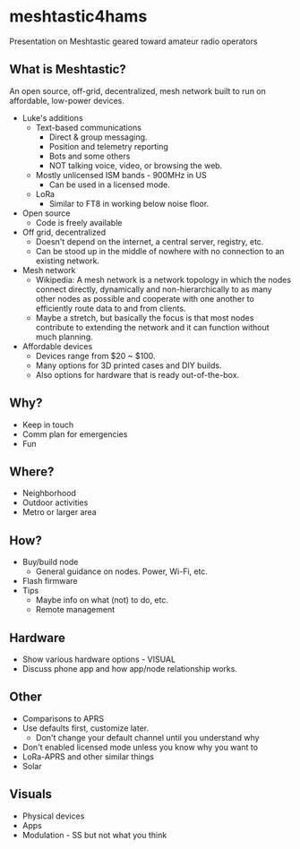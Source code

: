 # meshtastic4hams
Presentation on Meshtastic geared toward amateur radio operators

## What is Meshtastic?
An open source, off-grid, decentralized, mesh network built to run on affordable, low-power devices.

* Luke's additions
    * Text-based communications
        * Direct & group messaging.
        * Position and telemetry reporting
        * Bots and some others
        * NOT talking voice, video, or browsing the web.
    * Mostly unlicensed ISM bands - 900MHz in US
        * Can be used in a licensed mode.
    * LoRa
        * Similar to FT8 in working below noise floor.
* Open source
    * Code is freely available
* Off grid, decentralized
    * Doesn't depend on the internet, a central server, registry, etc.
    * Can be stood up in the middle of nowhere with no connection to an existing network.
* Mesh network
    * Wikipedia: A mesh network is a network topology in which the nodes connect directly, dynamically and non-hierarchically to as many other nodes as possible and cooperate with one another to efficiently route data to and from clients.
    * Maybe a stretch, but basically the focus is that most nodes contribute to extending the network and it can function without much planning.
* Affordable devices
    * Devices range from $20 ~ $100.
    * Many options for 3D printed cases and DIY builds.
    * Also options for hardware that is ready out-of-the-box.

## Why?
* Keep in touch
* Comm plan for emergencies
* Fun

## Where?
* Neighborhood
* Outdoor activities
* Metro or larger area

## How?
* Buy/build node
    * General guidance on nodes. Power, Wi-Fi, etc.
* Flash firmware
* Tips
    * Maybe info on what (not) to do, etc.
    * Remote management

## Hardware
* Show various hardware options - VISUAL
* Discuss phone app and how app/node relationship works.

## Other
* Comparisons to APRS
* Use defaults first, customize later.
   * Don't change your default channel until you understand why
* Don't enabled licensed mode unless you know why you want to
* LoRa-APRS and other similar things
* Solar

## Visuals
*   Physical devices
*   Apps
*   Modulation - SS but not what you think

